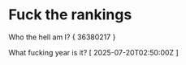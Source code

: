 # Fuck the rankings

Who the hell am I?
{ 36380217 }

What fucking year is it?
[ 2025-07-20T02:50:00Z ]
